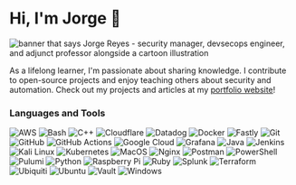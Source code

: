 # Hi, I'm Jorge 👋

<img src="https://raw.githubusercontent.com/jrsec/jrsec/main/assets/gh-header-image-blue.png" alt="banner that says Jorge Reyes - security manager, devsecops engineer, and adjunct professor alongside a cartoon illustration">

As a lifelong learner, I'm passionate about sharing knowledge.
I contribute to open-source projects and enjoy teaching others about security and automation.
Check out my projects and articles at my [portfolio website](https://jrsec.github.io)!

### Languages and Tools
![AWS](https://img.shields.io/badge/-AWS-%23232F3E?style=round-square&logo=icloud&logoColor=ffffff)
![Bash](https://img.shields.io/badge/-Bash-%234EAA25?style=round-square&logo=gnu-bash&logoColor=ffffff)
![C++](https://img.shields.io/badge/-C++-%2300599C?style=round-square&logo=c%2B%2B&logoColor=ffffff)
![Cloudflare](https://img.shields.io/badge/-Cloudflare-%23F38020?style=round-square&logo=cloudflare&logoColor=ffffff)
![Datadog](https://img.shields.io/badge/-Datadog-%23632CA6?style=round-square&logo=datadog&logoColor=ffffff)
![Docker](https://img.shields.io/badge/-Docker-%232496ED?style=round-square&logo=docker&logoColor=ffffff)
![Fastly](https://img.shields.io/badge/-Fastly-%23FF282D?style=round-square&logo=fastly&logoColor=ffffff)
![Git](https://img.shields.io/badge/-Git-%23F05032?style=round-square&logo=git&logoColor=ffffff)
![GitHub](https://img.shields.io/badge/-GitHub-%23181717?style=round-square&logo=github&logoColor=ffffff)
![GitHub Actions](https://img.shields.io/badge/-GitHub%20Actions-%232088FF?style=round-square&logo=githubactions&logoColor=ffffff)
![Google Cloud](https://img.shields.io/badge/-Google%20Cloud-%234285F4?style=round-square&logo=googlecloud&logoColor=ffffff)
![Grafana](https://img.shields.io/badge/-Grafana-%23F46800?style=round-square&logo=grafana&logoColor=ffffff)
![Java](https://img.shields.io/badge/-Java-%23007396?style=round-square&logo=coffeescript&logoColor=ffffff)
![Jenkins](https://img.shields.io/badge/-Jenkins-%23D24939?style=round-square&logo=jenkins&logoColor=ffffff)
![Kali Linux](https://img.shields.io/badge/-Kali%20Linux-%23557C94?style=round-square&logo=kali-linux&logoColor=ffffff)
![Kubernetes](https://img.shields.io/badge/-Kubernetes-%23326CE5?style=round-square&logo=kubernetes&logoColor=ffffff)
![MacOS](https://img.shields.io/badge/-MacOS-%23000000?style=round-square&logo=macos&logoColor=ffffff)
![Nginx](https://img.shields.io/badge/-Nginx-%23009639?style=round-square&logo=nginx&logoColor=ffffff)
![Postman](https://img.shields.io/badge/-Postman-%23FF6C37?style=round-square&logo=postman&logoColor=ffffff)
![PowerShell](https://img.shields.io/badge/-PowerShell-%235391FE?style=round-square&logo=powers&logoColor=ffffff)
![Pulumi](https://img.shields.io/badge/-Pulumi-%238A3391?style=round-square&logo=pulumi&logoColor=ffffff)
![Python](https://img.shields.io/badge/-Python-%233776AB?style=round-square&logo=python&logoColor=ffffff)
![Raspberry Pi](https://img.shields.io/badge/-Raspberry%20Pi-%23A22846?style=round-square&logo=raspberry-pi&logoColor=ffffff)
![Ruby](https://img.shields.io/badge/-Ruby-%23CC342D?style=round-square&logo=ruby&logoColor=ffffff)
![Splunk](https://img.shields.io/badge/-Splunk-%23000000?style=round-square&logo=splunk&logoColor=ffffff)
![Terraform](https://img.shields.io/badge/-Terraform-%23844FBA?style=round-square&logo=terraform&logoColor=ffffff)
![Ubiquiti](https://img.shields.io/badge/-Ubiquiti-%230559C9?style=round-square&logo=ubiquiti&logoColor=ffffff)
![Ubuntu](https://img.shields.io/badge/-Ubuntu-%23E95420?style=round-square&logo=ubuntu&logoColor=ffffff)
![Vault](https://img.shields.io/badge/-Vault-%23FFEC6E?style=round-square&logo=vault&logoColor=ffffff)
![Windows](https://img.shields.io/badge/-Windows-%230078D6?style=round-square&logo=gitforwindows&logoColor=ffffff)
